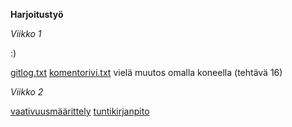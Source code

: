 **Harjoitustyö**

*Viikko 1*

:)

[gitlog.txt](https://github.com/weverhall/ot-harjoitustyo/blob/master/laskarit/viikko1/gitlog.txt)
[komentorivi.txt](https://github.com/weverhall/ot-harjoitustyo/blob/master/laskarit/viikko1/komentorivi.txt)
vielä muutos omalla koneella (tehtävä 16)

*Viikko 2*

[vaativuusmäärittely](https://github.com/weverhall/ot-harjoitustyo/blob/master/dokumentaatio/vaativuusmaarittely.md)
[tuntikirjanpito](https://github.com/weverhall/ot-harjoitustyo/blob/master/dokumentaatio/tuntikirjanpito.md)